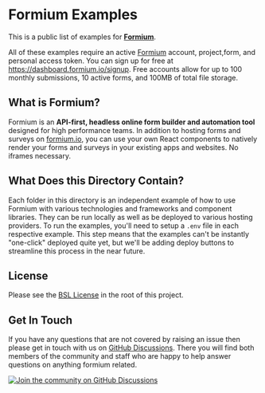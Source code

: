 # Formium Examples

This is a public list of examples for [**Formium**](https://formium.io).

All of these examples require an active [Formium](https://formium.io) account, project,form, and personal access token. You can sign up for free at https://dashboard.formium.io/signup. Free accounts allow for up to 100 monthly submissions, 10 active forms, and 100MB of total file storage.

## What is Formium?

Formium is an **API-first, headless online form builder and automation tool** designed for high performance teams. In addition to hosting forms and surveys on [formium.io](https://formium.io), you can use your own React components to natively render your forms and surveys in your existing apps and websites. No iframes necessary.

## What Does this Directory Contain?

Each folder in this directory is an independent example of how to use Formium with various technologies and frameworks and component libraries. They can be run locally as well as be deployed to various hosting providers. To run the examples, you'll need to setup a `.env` file in each respective example. This step means that the examples can't be instantly "one-click" deployed quite yet, but we'll be adding deploy buttons to streamline this process in the near future.

## License

Please see the [BSL License](https://github.com/formium/formium/blob/master/LICENSE) in the root of this project.

## Get In Touch

If you have any questions that are not covered by raising an issue then please get in touch with us on [GitHub Discussions](https://github.com/formium/formium/discussions). There you will find both members of the community and staff who are happy to help answer questions on anything formium related.

[![Join the community on GitHub Discussions](https://badgen.net/badge/join%20the%20discussion/on%20github/black?icon=github)](https://github.com/formium/formium/discussions)

